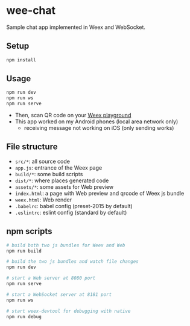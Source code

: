 # wee-chat

Sample chat app implemented in Weex and WebSocket.

## Setup

```bash
npm install
```

## Usage

```bash
npm run dev
npm run ws
npm run serve
```

* Then, scan QR code on your [Weex playground](https://weex.incubator.apache.org/playground.html)
* This app worked on my Android phones (local area network only)
  - receiving message not working on iOS (only sending works)

## File structure

* `src/*`: all source code
* `app.js`: entrance of the Weex page
* `build/*`: some build scripts
* `dist/*`: where places generated code
* `assets/*`: some assets for Web preview
* `index.html`: a page with Web preview and qrcode of Weex js bundle
* `weex.html`: Web render
* `.babelrc`: babel config (preset-2015 by default)
* `.eslintrc`: eslint config (standard by default)

## npm scripts

```bash
# build both two js bundles for Weex and Web
npm run build

# build the two js bundles and watch file changes
npm run dev

# start a Web server at 8080 port
npm run serve

# start a WebSocket server at 8181 port
npm run ws

# start weex-devtool for debugging with native
npm run debug
```
